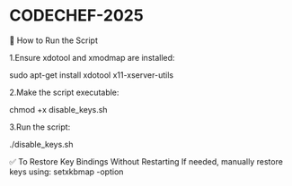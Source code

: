 # CODECHEF-2025

📌 How to Run the Script

1.Ensure xdotool and xmodmap are installed:

sudo apt-get install xdotool x11-xserver-utils

2.Make the script executable:

chmod +x disable_keys.sh

3.Run the script:

./disable_keys.sh


✅ To Restore Key Bindings Without Restarting
If needed, manually restore keys using:
setxkbmap -option
